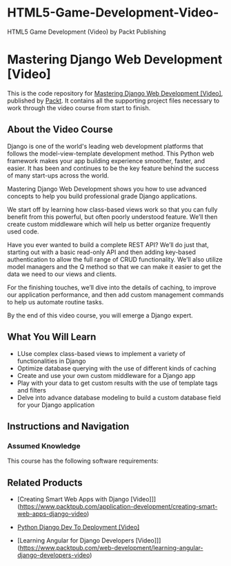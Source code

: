 # HTML5-Game-Development-Video-
HTML5 Game Development (Video) by Packt Publishing
# Mastering Django Web Development [Video]
This is the code repository for [Mastering Django Web Development [Video]](https://www.packtpub.com/web-development/mastering-django-web-development-video), published by [Packt](https://www.packtpub.com/?utm_source=github). It contains all the supporting project files necessary to work through the video course from start to finish.
## About the Video Course
Django is one of the world's leading web development platforms that follows the model-view-template development method. This Python web framework makes your app building experience smoother, faster, and easier. It has been and continues to be the key feature behind the success of many start-ups across the world.

Mastering Django Web Development shows you how to use advanced concepts to help you build professional grade Django applications.

We start off by learning how class-based views work so that you can fully benefit from this powerful, but often poorly understood feature. We’ll then create custom middleware which will help us better organize frequently used code. 

Have you ever wanted to build a complete REST API? We’ll do just that, starting out with a basic read-only API and then adding key-based authentication to allow the full range of CRUD functionality. We’ll also utilize model managers and the Q method so that we can make it easier to get the data we need to our views and clients.

For the finishing touches, we’ll dive into the details of caching, to improve our application performance, and then add custom management commands to help us automate routine tasks.

By the end of this video course, you will emerge a Django expert. 
<H2>What You Will Learn</H2>
<DIV class=book-info-will-learn-text>
<UL>
<LI>LUse complex class-based views to implement a variety of functionalities in Django
<LI>Optimize database querying with the use of different kinds of caching
<LI>Create and use your own custom middleware for a Django app 
<LI>Play with your data to get custom results with the use of template tags and filters
<LI>Delve into advance database modeling to build a custom database field for your Django application  </LI></UL></DIV>

## Instructions and Navigation
### Assumed Knowledge

This course has the following software requirements:<br/>


## Related Products
* [Creating Smart Web Apps with Django [Video]]](https://www.packtpub.com/application-development/creating-smart-web-apps-django-video)

* [Python Django Dev To Deployment [Video]](https://www.packtpub.com/application-development/python-django-dev-deployment-video)

* [Learning Angular for Django Developers [Video]]](https://www.packtpub.com/web-development/learning-angular-django-developers-video)

